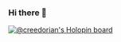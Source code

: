 ### Hi there 👋

[![@creedorian's Holopin board](https://holopin.io/api/user/board?user=creedorian)](https://holopin.io/@creedorian)

<!--
**manvi-singhal/manvi-singhal** is a ✨ _special_ ✨ repository because its `README.md` (this file) appears on your GitHub profile.

Here are some ideas to get you started:

- 🔭 I’m currently working on ...
- 🌱 I’m currently learning ...
- 👯 I’m looking to collaborate on ...
- 🤔 I’m looking for help with ...
- 💬 Ask me about ...
- 📫 How to reach me: ...
- 😄 Pronouns: ...
- ⚡ Fun fact: ...
-->

